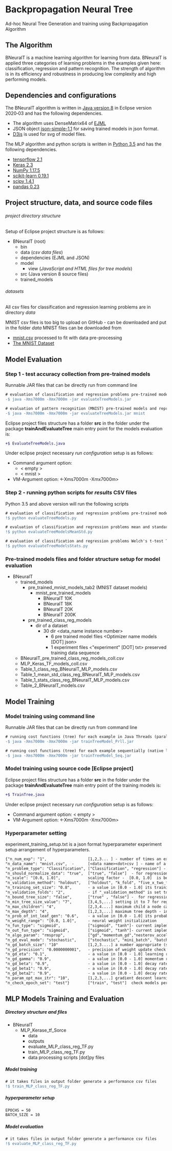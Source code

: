 # Backpropagation Neural Tree
Ad-hoc Neural Tree Generation and training using Backpropagation Algorithm


## The Algorithm
BNeuralT is a machine learning algorithm for learning from data. BNeuralT is applied three categories of learning problems in the examples given here: classification, regression and pattern recognition. The strength of algorithm is in its efficiency and robustness in producing low complexity and high performing models. 


## Dependencies and configurations

The BNeuralT algorithm is written in [Java version 8](https://java.com/en/download/) in Eclipse version 2020‑03 and has the following dependencies. 
  - The algorithm uses DenseMatrix64 of [EJML](http://ejml.org/wiki/index.php?title=Main_Page)
  - JSON object [json-simple-1.1](https://mvnrepository.com/artifact/com.googlecode.json-simple/json-simple/1.1.1) for saving trained models in json format. 
  - [D3js](https://d3js.org/) is used for svg of model files.

The MLP algorithm and python scripts is written in [Python 3.5](https://www.python.org/downloads/release/python-350/) and has the following dependencies. 
  - [tensorflow 2.1](https://www.tensorflow.org/install)
  - [Keras 2.3](https://keras.io/)
  - [NumPy 1.17.5](https://numpy.org/)
  - [scikit-learn 0.19.1](https://scikit-learn.org/stable/)
  - [scipy 1.4.1](https://www.scipy.org/)
  - [pandas 0.23](https://pandas.pydata.org/)


## Project structure, data, and source code files
###### project directory structure 
Setup of Eclipse project structure is as follows:
- BNeuralT (root)
  - bin
  - data (*csv data files*)
  - dependencies (EJML and JSON)
  - model
    - view (*JavaScript and HTML files for tree models*)
  - src (Java version 8 source files)
  - trained_models 
###### datasets
All csv files for classification and regression learning problems are in directory *data*

MNIST csv files is too big to upload on GitHub - can be downloaded and put in the folder *data*
MNIST files can be downloaded from
  - [mnist.csv](https://drive.google.com/file/d/1MVmbNkIsYvxS3apGiyOrAq_dpC5OQ8X_/view) processed to fit with data pre-processing
  - [The MNIST Dataset](http://yann.lecun.com/exdb/mnist/)


## Model Evaluation
### Step 1 - test accuracy collection from pre-trained models
Runnable JAR files that can be directly run from command line

```diff
# evaluation of classification and regression problems pre-trained models test accuracy collection
-$ java -Xms7000m -Xmx7000m -jar evaluateTreeModels.jar

# evaluation of pattern recognition (MNIST) pre-trained models and reproducing results in Table 2
-$ java -Xms7000m -Xmx7000m -jar evaluateTreeModels.jar mnist
```

Eclipse project files structure has a folder **src** in the folder under the package **trainAndEvaluateTree** main entry point for the models evaluation is:
```diff
+$ EvaluateTreeModels.java
```
Under eclipse project necessary *run configuration* setup is as follows:
* Command argument option: 
  - < empty >
  - < mnist >
* VM-Argument option: <-Xms7000m -Xmx7000m>

### Step 2 - running python scripts for *results* CSV files 
Python 3.5 and above version will run the following scripts

```diff
# evaluation of classification and regression problems pre-trained models and reproducing results in Table 1
!$ python evaluateTreeModels.py

# evaluation of classification and regression problems mean and standard deviation Table
!$ python evaluateTreeModelsMeanStd.py

# evaluation of classification and regression problems Welch's t-test Table
!$ python evaluateTreeModelsStats.py
```

### Pre-trained models files and folder structure setup for model evaluation

- BNeuralT
  - trained_models
    - pre_trained_mnist_models_tab2 (MNIST dataset models)
      - mnist_pre_trained_models
        - BNeuralT 10K
        - BNeuralT 18K
        - BNeuralT 20K
        - BNeuralT 200K
    - pre_trained_class_reg_models
      - dir of a dataset 
        - 30 dir <data_name instance number>
          - 6 pre trained model files <Optimizer name models [DOT] json> 
          - 1 experiment files <"experiment" [DOT] txt> preserved training data sequence
  - BNeuralT_pre_trained_class_reg_models_coll.csv
  - MLP_Keras_TF_models_coll.csv
  - Table_1_class_reg_BNeuralT_MLP_models.csv
  - Table_1_mean_std_class_reg_BNeuralT_MLP_models.csv
  - Table_1_stats_class_reg_BNeuralT_MLP_models.csv
  - Table_2_BNeuralT_models.csv



## Model Training 

### Model training using command line 
Runnable JAR files that can be directly run from command line

```diff
# running cost functions (tree) for each example in Java Threads (parallel loop) -  effective for large problems only  
-$ java -Xms7000m -Xmx7000m -jar trainTreeModel_Prll.jar

# running cost functions (tree) for each example sequentially (native loop) -  effective for small problems only
-$ java -Xms7000m -Xmx7000m -jar trainTreeModel_Seq.jar
```

### Model training using source code [Eclipse project]
Eclipse project files structure has a folder **src** in the folder under the package **trainAndEvaluateTree** main entry point of the training models is:
```diff
+$ TrainTree.java
```

Under eclipse project necessary *run configuration* setup is as follows:
* Command argument option: < empty >
* VM-Argument option: <-Xms7000m -Xmx7000m>


### Hyperparameter setting
experiment_training_setup.txt is a json format hyperparameter experiment setup arrangement of hyperparameters.

```diff
{"n_num_exp": "1",                  [1,2,3... ] - number of times an experiment to be repeated
"n_data_name": "mnist.csv",  -      [<data name><dot>csv ] - name of a dataset
"n_problem_type": "Classification", ["Classification", "regression"] - learning problem type for data pre-processing module depends on problem type definition  
"n_should_normalize_data": "true",  ["true", "false"]  - for regression problems normalization is efective for gradient descent
"n_scale": "[0.0, 1.0]",            scaling factor -  [0.0, 1.0]  is best suited. 
"n_validation_method": "holdout",   ["holdout", "k_fold", "five_x_two_fold"]
"n_training_set_size": "0.8",       - a value in [0.0 - 1.0] its training set size, 0.8 indicates 80%, the rest is test set 
"n_validation_folds": "2",          - if "_validation_method" is set to "k_fold"
"n_bound_tree_size": "false",       ["true" , "false"] -  for regression setting it to true is effective 
"n_min_tree_size_value": "7",       [3,4,5,...] setting it to 7 for regression is effective
"n_max_children": "4",              [2,3,4....] maximum child a node can take
"n_max_depth": "4",                 [1,2,3,...] maximum tree depth - increasing it in small amount icreamently is effective
"n_prob_of_int_leaf_gen": "0.6",    - a value in [0.0 - 1.0] its probability of an internal node is a leaf (terminal) node - effective for reducing tree size
"n_weight_range": "[0.0, 1.0]",     - neural weight initialization
"n_fun_type": "sigmoid",            ["sigmoid", "tanh"]- current implementation take sigmoid for "tanh" and other function enable (uncomment) the implementation or implement them
"n_out_fun_type": "sigmoid",        ["sigmoid", "tanh"]- current implementation take sigmoid for "tanh" and other function enable (uncomment) the implementation or implement them
"n_algo_param": "rmsprop",          ["gd","momentum_gd","nesterov_accelerated_gd","adagrad","rmsprop","adam"] - gradient descent optimizers
"n_gd_eval_mode": "stochastic",     ["stochastic", "mini_batch", "batch"] - stochastic and mini_batch are efective
"n_gd_batch_size": "10"             [1,2,3....] a number appropriate (smaller than training set size)
"n_gd_precision": "0.0000000001",   - precision of weight update check
"n_gd_eta": "0.1",                  - a value in [0.0 - 1.0] learning rate [0.1,0.01, 0.001] are effective learning rates in decreasing order of learning speed
"n_gd_gamma": "0.9",                - a value in [0.0 - 1.0] momentum rate
"n_gd_beta": "0.9",                 - a value in [0.0 - 1.0] decay rates (RMSprop)
"n_gd_beta1": "0.9",                - a value in [0.0 - 1.0] decay rates (Adam) 
"n_gd_beta2": "0.9",                - a value in [0.0 - 1.0] decay rates (Adam)
"n_param_opt_max_itr": "10",        [1,2,3,...] gradient descent learning epochs -  balance it with learning rate 
"n_check_epoch_set": "test"}        ["train", "test"]  check models performance on training set and test set during the learning it on training set.
```

## MLP Models Training and Evaluation
##### Directory structure and files 

- BNeuralT
  - MLP_Kerase_tf_Sorce
    - data
    - outputs
    - evaluate_MLP_class_reg_TF.py
    - train_MLP_class_reg_TF.py
    - data processing scripts [dot]py files
  
##### Model training
  
```diff
# it takes files in output folder generate a performance csv files
!$ train_MLP_class_reg_TF.py
```
##### hyperparameter setup
```diff
EPOCHS = 50
BATCH_SIZE = 10
```

##### Model evaluation
  
```diff
# it takes files in output folder generate a performance csv files
!$ evaluate_MLP_class_reg_TF.py

```
